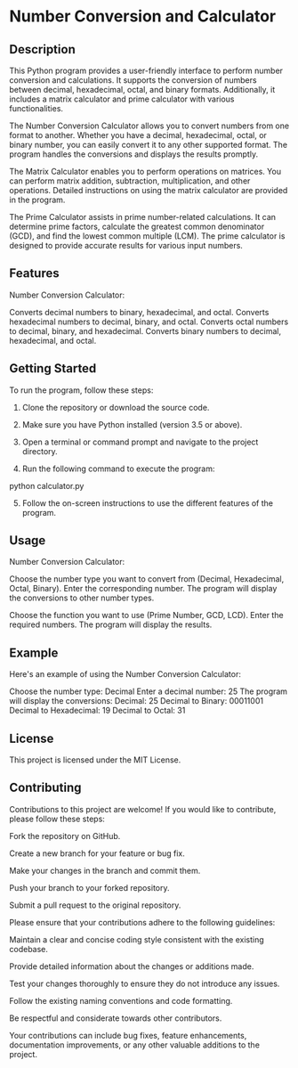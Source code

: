 # Number Conversion and Calculator 

## Description

This Python program provides a user-friendly interface to perform number conversion and calculations. It supports the conversion of numbers between decimal, hexadecimal, octal, and binary formats. Additionally, it includes a matrix calculator and prime calculator with various functionalities.

The Number Conversion Calculator allows you to convert numbers from one format to another. Whether you have a decimal, hexadecimal, octal, or binary number, you can easily convert it to any other supported format. The program handles the conversions and displays the results promptly.

The Matrix Calculator enables you to perform operations on matrices. You can perform matrix addition, subtraction, multiplication, and other operations. Detailed instructions on using the matrix calculator are provided in the program.

The Prime Calculator assists in prime number-related calculations. It can determine prime factors, calculate the greatest common denominator (GCD), and find the lowest common multiple (LCM). The prime calculator is designed to provide accurate results for various input numbers.

## Features
Number Conversion Calculator:

Converts decimal numbers to binary, hexadecimal, and octal.
Converts hexadecimal numbers to decimal, binary, and octal.
Converts octal numbers to decimal, binary, and hexadecimal.
Converts binary numbers to decimal, hexadecimal, and octal.

## Getting Started
To run the program, follow these steps:

1. Clone the repository or download the source code.

2. Make sure you have Python installed (version 3.5 or above).

3. Open a terminal or command prompt and navigate to the project directory.

4. Run the following command to execute the program:

python calculator.py

5. Follow the on-screen instructions to use the different features of the program.

## Usage
Number Conversion Calculator:

Choose the number type you want to convert from (Decimal, Hexadecimal, Octal, Binary).
Enter the corresponding number.
The program will display the conversions to other number types.

Choose the function you want to use (Prime Number, GCD, LCD).
Enter the required numbers.
The program will display the results.

## Example
Here's an example of using the Number Conversion Calculator:

Choose the number type: Decimal
Enter a decimal number: 25
The program will display the conversions:
Decimal: 25
Decimal to Binary: 00011001
Decimal to Hexadecimal: 19
Decimal to Octal: 31

## License

This project is licensed under the MIT License.

## Contributing 

Contributions to this project are welcome! If you would like to contribute, please follow these steps:

Fork the repository on GitHub.

Create a new branch for your feature or bug fix.

Make your changes in the branch and commit them.

Push your branch to your forked repository.

Submit a pull request to the original repository.

Please ensure that your contributions adhere to the following guidelines:

Maintain a clear and concise coding style consistent with the existing codebase.

Provide detailed information about the changes or additions made.

Test your changes thoroughly to ensure they do not introduce any issues.

Follow the existing naming conventions and code formatting.

Be respectful and considerate towards other contributors.

Your contributions can include bug fixes, feature enhancements, documentation improvements, or any other valuable additions to the project.


